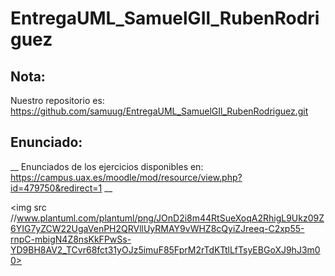 # EntregaUML_SamuelGIl_RubenRodriguez

## Nota: 
Nuestro repositorio es: https://github.com/samuug/EntregaUML_SamuelGIl_RubenRodriguez.git

## Enunciado:
__ Enunciados de los ejercicios disponibles en: https://campus.uax.es/moodle/mod/resource/view.php?id=479750&redirect=1 __

<img src //www.plantuml.com/plantuml/png/JOnD2i8m44RtSueXoqA2RhigL9Ukz09Z6YIG7yZCW22UgaVenPH2QRVllUyRMAY9vWHZ8cQyiZJreeq-C2xp55-rnpC-mbigN4Z8nsKkFPwSs-YD9BH8AV2_TCvr68fct31yOJz5imuF85FprM2rTdKTtlLfTsyEBGoXJ9hJ3m00>
